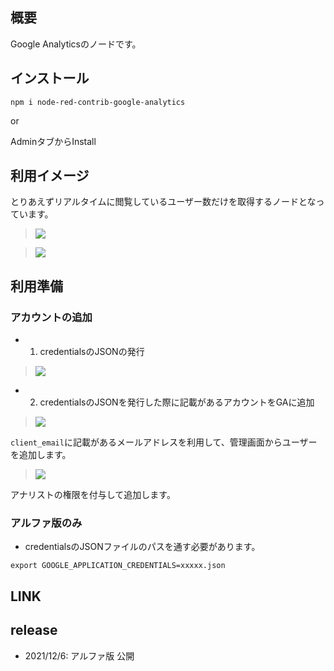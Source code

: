 

## 概要

Google Analyticsのノードです。

## インストール

```
npm i node-red-contrib-google-analytics
```

or

AdminタブからInstall

## 利用イメージ

とりあえずリアルタイムに閲覧しているユーザー数だけを取得するノードとなっています。

> ![](https://i.gyazo.com/ad8e0962b3763e63cda30ee621eb96fe.png)

> ![](https://i.gyazo.com/5d9e1d4ed32fd89c7d6d7507e5aafe48.png)

## 利用準備

### アカウントの追加

- 1. credentialsのJSONの発行

> ![](https://i.gyazo.com/c5aa5a6a409ea0e34542529b2191bf90.png)

- 2. credentialsのJSONを発行した際に記載があるアカウントをGAに追加

> ![](https://i.gyazo.com/cea73f0b893e9c137a20b54e357256b4.png)

`client_email`に記載があるメールアドレスを利用して、管理画面からユーザーを追加します。

> ![](https://i.gyazo.com/f84dc560fea207e5c6cff42270edc503.png)

アナリストの権限を付与して追加します。

### アルファ版のみ

- credentialsのJSONファイルのパスを通す必要があります。

```
export GOOGLE_APPLICATION_CREDENTIALS=xxxxx.json
```

## LINK

## release

- 2021/12/6: アルファ版 公開